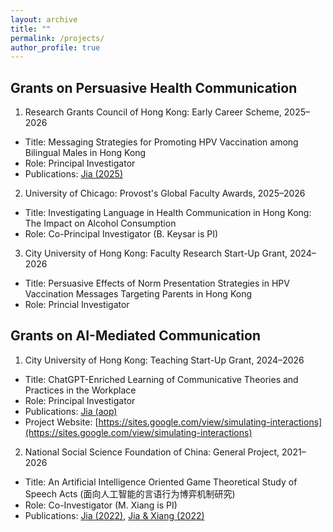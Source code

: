 ```yaml
---
layout: archive
title: ""
permalink: /projects/
author_profile: true
---
```


Grants on Persuasive Health Communication
-----
1. Research Grants Council of Hong Kong: Early Career Scheme, 2025–2026
  * Title: Messaging Strategies for Promoting HPV Vaccination among Bilingual Males in Hong Kong
  * Role: Principal Investigator
  * Publications: [Jia (2025)](https://jamesmianjia.github.io/files/Jia_2025_HV&I.pdf) 

2. University of Chicago: Provost's Global Faculty Awards, 2025–2026
  * Title: Investigating Language in Health Communication in Hong Kong: The Impact on Alcohol Consumption
  * Role: Co-Principal Investigator (B. Keysar is PI) 
    
3. City University of Hong Kong: Faculty Research Start-Up Grant, 2024–2026
  * Title: Persuasive Effects of Norm Presentation Strategies in HPV Vaccination Messages Targeting Parents in Hong Kong
  * Role: Princial Investigator

Grants on AI-Mediated Communication
-----
1. City University of Hong Kong: Teaching Start-Up Grant, 2024–2026
  * Title: ChatGPT-Enriched Learning of Communicative Theories and Practices in the Workplace
  * Role: Principal Investigator
  * Publications: [Jia (aop)](https://jamesmianjia.github.io/files/Jia_2025_CT.pdf)
  * Project Website: [https://sites.google.com/view/simulating-interactions](https://sites.google.com/view/simulating-interactions)
    
2. National Social Science Foundation of China: General Project, 2021–2026
  * Title: An Artificial Intelligence Oriented Game Theoretical Study of Speech Acts (面向人工智能的言语行为博弈机制研究)
  * Role: Co-Investigator (M. Xiang is PI)
  * Publications: [Jia (2022)](https://jamesmianjia.github.io/files/Jia_2022_JoP.pdf), [Jia & Xiang (2022)](https://jamesmianjia.github.io/files/Jia_Xiang_2022_FLC.pdf)


